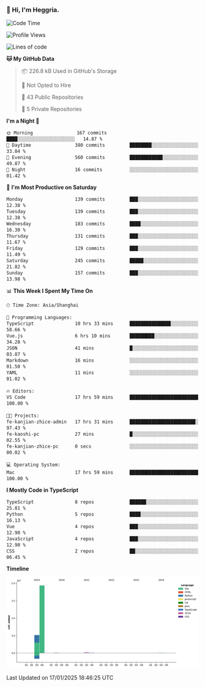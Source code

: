 ### 👋 Hi, I'm Heggria.

<!--START_SECTION:waka-->
![Code Time](http://img.shields.io/badge/Code%20Time-1%2C030%20hrs%2011%20mins-blue)

![Profile Views](http://img.shields.io/badge/Profile%20Views-1-blue)

![Lines of code](https://img.shields.io/badge/From%20Hello%20World%20I%27ve%20Written-24.8%20million%20lines%20of%20code-blue)

**🐱 My GitHub Data** 

> 📦 226.8 kB Used in GitHub's Storage 
 > 
> 🚫 Not Opted to Hire
 > 
> 📜 43 Public Repositories 
 > 
> 🔑 5 Private Repositories 
 > 
**I'm a Night 🦉** 

```text
🌞 Morning                167 commits         ████░░░░░░░░░░░░░░░░░░░░░   14.87 % 
🌆 Daytime                380 commits         ████████░░░░░░░░░░░░░░░░░   33.84 % 
🌃 Evening                560 commits         ████████████░░░░░░░░░░░░░   49.87 % 
🌙 Night                  16 commits          ░░░░░░░░░░░░░░░░░░░░░░░░░   01.42 % 
```
📅 **I'm Most Productive on Saturday** 

```text
Monday                   139 commits         ███░░░░░░░░░░░░░░░░░░░░░░   12.38 % 
Tuesday                  139 commits         ███░░░░░░░░░░░░░░░░░░░░░░   12.38 % 
Wednesday                183 commits         ████░░░░░░░░░░░░░░░░░░░░░   16.30 % 
Thursday                 131 commits         ███░░░░░░░░░░░░░░░░░░░░░░   11.67 % 
Friday                   129 commits         ███░░░░░░░░░░░░░░░░░░░░░░   11.49 % 
Saturday                 245 commits         █████░░░░░░░░░░░░░░░░░░░░   21.82 % 
Sunday                   157 commits         ███░░░░░░░░░░░░░░░░░░░░░░   13.98 % 
```


📊 **This Week I Spent My Time On** 

```text
🕑︎ Time Zone: Asia/Shanghai

💬 Programming Languages: 
TypeScript               10 hrs 33 mins      ███████████████░░░░░░░░░░   58.66 % 
Vue.js                   6 hrs 10 mins       █████████░░░░░░░░░░░░░░░░   34.28 % 
JSON                     41 mins             █░░░░░░░░░░░░░░░░░░░░░░░░   03.87 % 
Markdown                 16 mins             ░░░░░░░░░░░░░░░░░░░░░░░░░   01.50 % 
YAML                     11 mins             ░░░░░░░░░░░░░░░░░░░░░░░░░   01.02 % 

🔥 Editors: 
VS Code                  17 hrs 59 mins      █████████████████████████   100.00 % 

🐱‍💻 Projects: 
fe-kanjian-zhice-admin   17 hrs 31 mins      ████████████████████████░   97.43 % 
fe-kaoshi-pc             27 mins             █░░░░░░░░░░░░░░░░░░░░░░░░   02.55 % 
fe-kanjian-zhice-pc      0 secs              ░░░░░░░░░░░░░░░░░░░░░░░░░   00.02 % 

💻 Operating System: 
Mac                      17 hrs 59 mins      █████████████████████████   100.00 % 
```

**I Mostly Code in TypeScript** 

```text
TypeScript               8 repos             ██████░░░░░░░░░░░░░░░░░░░   25.81 % 
Python                   5 repos             ████░░░░░░░░░░░░░░░░░░░░░   16.13 % 
Vue                      4 repos             ███░░░░░░░░░░░░░░░░░░░░░░   12.90 % 
JavaScript               4 repos             ███░░░░░░░░░░░░░░░░░░░░░░   12.90 % 
CSS                      2 repos             ██░░░░░░░░░░░░░░░░░░░░░░░   06.45 % 
```



**Timeline**

![Lines of Code chart](https://raw.githubusercontent.com/heggria/heggria/main/assets/bar_graph.png)


 Last Updated on 17/01/2025 18:46:25 UTC
<!--END_SECTION:waka-->
